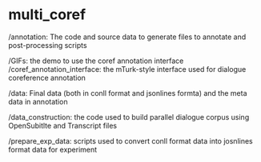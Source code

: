 # multi_coref

/annotation: The code and source data to generate files to annotate and post-processing scripts

/GIFs: the demo to use the coref annotation interface
/coref_annotation_interface: the mTurk-style interface used for dialogue coreference annotation

/data: Final data (both in conll format and jsonlines formta) and the meta data in annotation

/data_construction: the code used to build parallel dialogue corpus using OpenSubitlte and Transcript files

/prepare_exp_data: scripts used to convert conll format data into josnlines format data for experiment

